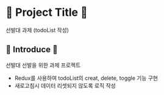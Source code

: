 # 🌼 Project Title 🌼
선발대 과제 (todoList 작성)

## 🌼 Introduce 🌼

선발대 선발을 위한 과제 프로젝트
- Redux를 사용하여 todoList의 creat, delete, toggle 기능 구현
- 새로고침시 데이터 리셋되지 않도록 로직 작성
